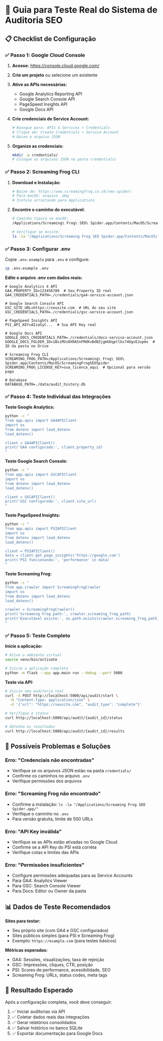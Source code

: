 # 🧪 Guia para Teste Real do Sistema de Auditoria SEO

## 📋 Checklist de Configuração

### ✅ **Passo 1: Google Cloud Console**

1. **Acesse:** https://console.cloud.google.com/
2. **Crie um projeto** ou selecione um existente
3. **Ative as APIs necessárias:**
   - Google Analytics Reporting API
   - Google Search Console API
   - PageSpeed Insights API
   - Google Docs API

4. **Crie credenciais de Service Account:**
   ```bash
   # Navegue para: APIs & Services > Credentials
   # Clique em: Create Credentials > Service Account
   # Baixe o arquivo JSON
   ```

5. **Organize as credenciais:**
   ```bash
   mkdir -p credentials/
   # Coloque os arquivos JSON na pasta credentials/
   ```

### ✅ **Passo 2: Screaming Frog CLI**

1. **Download e Instalação:**
   ```bash
   # Baixe de: https://www.screamingfrog.co.uk/seo-spider/
   # Para macOS: arquivo .dmg
   # Instale arrastando para Applications
   ```

2. **Encontre o caminho do executável:**
   ```bash
   # Caminho típico no macOS:
   /Applications/Screaming\ Frog\ SEO\ Spider.app/Contents/MacOS/ScreamingFrogSEOSpider
   
   # Verifique se existe:
   ls -la "/Applications/Screaming Frog SEO Spider.app/Contents/MacOS/"
   ```

### ✅ **Passo 3: Configurar .env**

Copie `.env.example` para `.env` e configure:

```bash
cp .env.example .env
```

**Edite o arquivo .env com dados reais:**

```env
# Google Analytics 4 API
GA4_PROPERTY_ID=123456789  # Seu Property ID real
GA4_CREDENTIALS_PATH=./credentials/ga4-service-account.json

# Google Search Console API  
GSC_SITE_URL=https://seusite.com  # URL do seu site
GSC_CREDENTIALS_PATH=./credentials/gsc-service-account.json

# PageSpeed Insights API
PSI_API_KEY=AIzaSyC...  # Sua API Key real

# Google Docs API
GOOGLE_DOCS_CREDENTIALS_PATH=./credentials/docs-service-account.json
GOOGLE_DOCS_FOLDER_ID=1BxiMVs0XRA5nFMdKvBdBZjgmUUqptlbs74OgvE2upms  # ID da pasta no Drive

# Screaming Frog CLI
SCREAMING_FROG_PATH=/Applications/Screaming\ Frog\ SEO\ Spider.app/Contents/MacOS/ScreamingFrogSEOSpider
SCREAMING_FROG_LICENSE_KEY=sua_licenca_aqui  # Opcional para versão paga

# Database
DATABASE_PATH=./data/audit_history.db
```

### ✅ **Passo 4: Teste Individual das Integrações**

**Teste Google Analytics:**
```bash
python -c "
from app.apis import GA4APIClient
import os
from dotenv import load_dotenv
load_dotenv()

client = GA4APIClient()
print('GA4 configurado:', client.property_id)
"
```

**Teste Google Search Console:**
```bash
python -c "
from app.apis import GSCAPIClient
import os
from dotenv import load_dotenv
load_dotenv()

client = GSCAPIClient()
print('GSC configurado:', client.site_url)
"
```

**Teste PageSpeed Insights:**
```bash
python -c "
from app.apis import PSIAPIClient
import os
from dotenv import load_dotenv
load_dotenv()

client = PSIAPIClient()
data = client.get_page_insights('https://google.com')
print('PSI funcionando:', 'performance' in data)
"
```

**Teste Screaming Frog:**
```bash
python -c "
from app.crawler import ScreamingFrogCrawler
import os
from dotenv import load_dotenv
load_dotenv()

crawler = ScreamingFrogCrawler()
print('Screaming Frog path:', crawler.screaming_frog_path)
print('Executável existe:', os.path.exists(crawler.screaming_frog_path))
"
```

### ✅ **Passo 5: Teste Completo**

**Inicie a aplicação:**
```bash
# Ative o ambiente virtual
source venv/bin/activate

# Inicie a aplicação completa
python -m flask --app app.main run --debug --port 5000
```

**Teste via API:**
```bash
# Inicie uma auditoria real
curl -X POST http://localhost:5000/api/audit/start \
  -H "Content-Type: application/json" \
  -d '{"url": "https://seusite.com", "audit_type": "complete"}'

# Verifique o status
curl http://localhost:5000/api/audit/{audit_id}/status

# Obtenha os resultados
curl http://localhost:5000/api/audit/{audit_id}/results
```

## 🚨 **Possíveis Problemas e Soluções**

### **Erro: "Credenciais não encontradas"**
- Verifique se os arquivos JSON estão na pasta `credentials/`
- Confirme os caminhos no arquivo `.env`
- Verifique permissões dos arquivos

### **Erro: "Screaming Frog não encontrado"**
- Confirme a instalação: `ls -la "/Applications/Screaming Frog SEO Spider.app/"`
- Verifique o caminho no `.env`
- Para versão gratuita, limite de 500 URLs

### **Erro: "API Key inválida"**
- Verifique se as APIs estão ativadas no Google Cloud
- Confirme se a API Key do PSI está correta
- Verifique cotas e limites das APIs

### **Erro: "Permissões insuficientes"**
- Configure permissões adequadas para as Service Accounts
- Para GA4: Analytics Viewer
- Para GSC: Search Console Viewer  
- Para Docs: Editor ou Owner da pasta

## 📊 **Dados de Teste Recomendados**

**Sites para testar:**
- Seu próprio site (com GA4 e GSC configurados)
- Sites públicos simples (para PSI e Screaming Frog)
- Exemplo: `https://example.com` (para testes básicos)

**Métricas esperadas:**
- GA4: Sessões, visualizações, taxa de rejeição
- GSC: Impressões, cliques, CTR, posição
- PSI: Scores de performance, acessibilidade, SEO
- Screaming Frog: URLs, status codes, meta tags

## 🎯 **Resultado Esperado**

Após a configuração completa, você deve conseguir:
1. ✅ Iniciar auditorias via API
2. ✅ Coletar dados reais das integrações
3. ✅ Gerar relatórios consolidados
4. ✅ Salvar histórico no banco SQLite
5. ✅ Exportar documentação para Google Docs